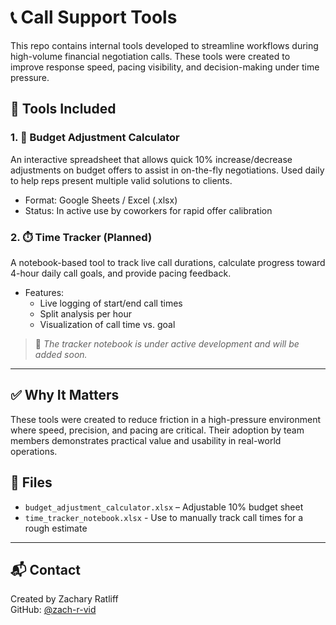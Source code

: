 # 📞 Call Support Tools

This repo contains internal tools developed to streamline workflows during high-volume financial negotiation calls. These tools were created to improve response speed, pacing visibility, and decision-making under time pressure.

## 🔧 Tools Included

### 1. 💸 Budget Adjustment Calculator
An interactive spreadsheet that allows quick 10% increase/decrease adjustments on budget offers to assist in on-the-fly negotiations. Used daily to help reps present multiple valid solutions to clients.

- Format: Google Sheets / Excel (.xlsx)
- Status: In active use by coworkers for rapid offer calibration

### 2. ⏱️ Time Tracker (Planned)
A notebook-based tool to track live call durations, calculate progress toward 4-hour daily call goals, and provide pacing feedback.

- Features:
  - Live logging of start/end call times
  - Split analysis per hour
  - Visualization of call time vs. goal

> 📌 *The tracker notebook is under active development and will be added soon.*

---

## ✅ Why It Matters

These tools were created to reduce friction in a high-pressure environment where speed, precision, and pacing are critical. Their adoption by team members demonstrates practical value and usability in real-world operations.

## 📂 Files

- `budget_adjustment_calculator.xlsx` – Adjustable 10% budget sheet
- `time_tracker_notebook.xlsx` - Use to manually track call times for a rough estimate

---

## 📬 Contact

Created by Zachary Ratliff  
GitHub: [@zach-r-vid](https://github.com/zach-r-vid)

